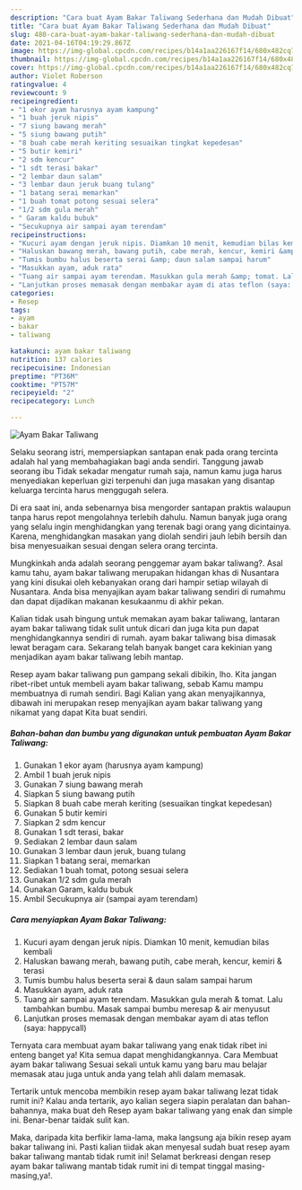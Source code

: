 ```yaml
---
description: "Cara buat Ayam Bakar Taliwang Sederhana dan Mudah Dibuat"
title: "Cara buat Ayam Bakar Taliwang Sederhana dan Mudah Dibuat"
slug: 480-cara-buat-ayam-bakar-taliwang-sederhana-dan-mudah-dibuat
date: 2021-04-16T04:19:29.867Z
image: https://img-global.cpcdn.com/recipes/b14a1aa226167f14/680x482cq70/ayam-bakar-taliwang-foto-resep-utama.jpg
thumbnail: https://img-global.cpcdn.com/recipes/b14a1aa226167f14/680x482cq70/ayam-bakar-taliwang-foto-resep-utama.jpg
cover: https://img-global.cpcdn.com/recipes/b14a1aa226167f14/680x482cq70/ayam-bakar-taliwang-foto-resep-utama.jpg
author: Violet Roberson
ratingvalue: 4
reviewcount: 9
recipeingredient:
- "1 ekor ayam harusnya ayam kampung"
- "1 buah jeruk nipis"
- "7 siung bawang merah"
- "5 siung bawang putih"
- "8 buah cabe merah keriting sesuaikan tingkat kepedesan"
- "5 butir kemiri"
- "2 sdm kencur"
- "1 sdt terasi bakar"
- "2 lembar daun salam"
- "3 lembar daun jeruk buang tulang"
- "1 batang serai memarkan"
- "1 buah tomat potong sesuai selera"
- "1/2 sdm gula merah"
- " Garam kaldu bubuk"
- "Secukupnya air sampai ayam terendam"
recipeinstructions:
- "Kucuri ayam dengan jeruk nipis. Diamkan 10 menit, kemudian bilas kembali"
- "Haluskan bawang merah, bawang putih, cabe merah, kencur, kemiri &amp; terasi"
- "Tumis bumbu halus beserta serai &amp; daun salam sampai harum"
- "Masukkan ayam, aduk rata"
- "Tuang air sampai ayam terendam. Masukkan gula merah &amp; tomat. Lalu tambahkan bumbu. Masak sampai bumbu meresap &amp; air menyusut"
- "Lanjutkan proses memasak dengan membakar ayam di atas teflon (saya: happycall)"
categories:
- Resep
tags:
- ayam
- bakar
- taliwang

katakunci: ayam bakar taliwang 
nutrition: 137 calories
recipecuisine: Indonesian
preptime: "PT36M"
cooktime: "PT57M"
recipeyield: "2"
recipecategory: Lunch

---
```



![Ayam Bakar Taliwang](https://img-global.cpcdn.com/recipes/b14a1aa226167f14/680x482cq70/ayam-bakar-taliwang-foto-resep-utama.jpg)

Selaku seorang istri, mempersiapkan santapan enak pada orang tercinta adalah hal yang membahagiakan bagi anda sendiri. Tanggung jawab seorang ibu Tidak sekadar mengatur rumah saja, namun kamu juga harus menyediakan keperluan gizi terpenuhi dan juga masakan yang disantap keluarga tercinta harus menggugah selera.

Di era  saat ini, anda sebenarnya bisa mengorder santapan praktis walaupun tanpa harus repot mengolahnya terlebih dahulu. Namun banyak juga orang yang selalu ingin menghidangkan yang terenak bagi orang yang dicintainya. Karena, menghidangkan masakan yang diolah sendiri jauh lebih bersih dan bisa menyesuaikan sesuai dengan selera orang tercinta. 



Mungkinkah anda adalah seorang penggemar ayam bakar taliwang?. Asal kamu tahu, ayam bakar taliwang merupakan hidangan khas di Nusantara yang kini disukai oleh kebanyakan orang dari hampir setiap wilayah di Nusantara. Anda bisa menyajikan ayam bakar taliwang sendiri di rumahmu dan dapat dijadikan makanan kesukaanmu di akhir pekan.

Kalian tidak usah bingung untuk memakan ayam bakar taliwang, lantaran ayam bakar taliwang tidak sulit untuk dicari dan juga kita pun dapat menghidangkannya sendiri di rumah. ayam bakar taliwang bisa dimasak lewat beragam cara. Sekarang telah banyak banget cara kekinian yang menjadikan ayam bakar taliwang lebih mantap.

Resep ayam bakar taliwang pun gampang sekali dibikin, lho. Kita jangan ribet-ribet untuk membeli ayam bakar taliwang, sebab Kamu mampu membuatnya di rumah sendiri. Bagi Kalian yang akan menyajikannya, dibawah ini merupakan resep menyajikan ayam bakar taliwang yang nikamat yang dapat Kita buat sendiri.

<!--inarticleads1-->

##### Bahan-bahan dan bumbu yang digunakan untuk pembuatan Ayam Bakar Taliwang:

1. Gunakan 1 ekor ayam (harusnya ayam kampung)
1. Ambil 1 buah jeruk nipis
1. Gunakan 7 siung bawang merah
1. Siapkan 5 siung bawang putih
1. Siapkan 8 buah cabe merah keriting (sesuaikan tingkat kepedesan)
1. Gunakan 5 butir kemiri
1. Siapkan 2 sdm kencur
1. Gunakan 1 sdt terasi, bakar
1. Sediakan 2 lembar daun salam
1. Gunakan 3 lembar daun jeruk, buang tulang
1. Siapkan 1 batang serai, memarkan
1. Sediakan 1 buah tomat, potong sesuai selera
1. Gunakan 1/2 sdm gula merah
1. Gunakan  Garam, kaldu bubuk
1. Ambil Secukupnya air (sampai ayam terendam)




<!--inarticleads2-->

##### Cara menyiapkan Ayam Bakar Taliwang:

1. Kucuri ayam dengan jeruk nipis. Diamkan 10 menit, kemudian bilas kembali
1. Haluskan bawang merah, bawang putih, cabe merah, kencur, kemiri &amp; terasi
1. Tumis bumbu halus beserta serai &amp; daun salam sampai harum
1. Masukkan ayam, aduk rata
1. Tuang air sampai ayam terendam. Masukkan gula merah &amp; tomat. Lalu tambahkan bumbu. Masak sampai bumbu meresap &amp; air menyusut
1. Lanjutkan proses memasak dengan membakar ayam di atas teflon (saya: happycall)




Ternyata cara membuat ayam bakar taliwang yang enak tidak ribet ini enteng banget ya! Kita semua dapat menghidangkannya. Cara Membuat ayam bakar taliwang Sesuai sekali untuk kamu yang baru mau belajar memasak atau juga untuk anda yang telah ahli dalam memasak.

Tertarik untuk mencoba membikin resep ayam bakar taliwang lezat tidak rumit ini? Kalau anda tertarik, ayo kalian segera siapin peralatan dan bahan-bahannya, maka buat deh Resep ayam bakar taliwang yang enak dan simple ini. Benar-benar taidak sulit kan. 

Maka, daripada kita berfikir lama-lama, maka langsung aja bikin resep ayam bakar taliwang ini. Pasti kalian tiidak akan menyesal sudah buat resep ayam bakar taliwang mantab tidak rumit ini! Selamat berkreasi dengan resep ayam bakar taliwang mantab tidak rumit ini di tempat tinggal masing-masing,ya!.

